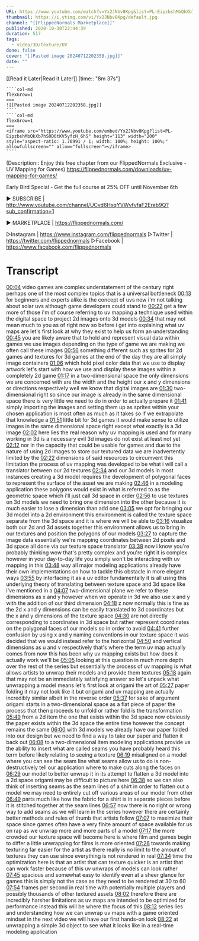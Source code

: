 ```yaml
---
URL: https://www.youtube.com/watch?v=Yx2JNbv8Kpg&list=PL-EipzbshMbQkXb7hS0D6tKV5yfzH_6hS&index=26
thumbnail: https://i.ytimg.com/vi/Yx2JNbv8Kpg/default.jpg
channel: "[[FlippedNormals Marketplace]]"
published: 2020-10-30T22:44:39
duration: 517
tags:
  - video/3D/texture/UV
done: false
cover: "[[Pasted image 20240712202358.jpg]]"
date: ""
---
```

[[Read it Later|Read it Later]] [time:: "8m 37s"]

`````col
````col-md
flexGrow=1
===
![[Pasted image 20240712202358.jpg]]
````
````col-md
flexGrow=1
===
<iframe src="https://www.youtube.com/embed/Yx2JNbv8Kpg?list=PL-EipzbshMbQkXb7hS0D6tKV5yfzH_6hS" height="113" width="200" style="aspect-ratio: 1.76991 / 1; width: 100%; height: 100%;" allowfullscreen="" allow="fullscreen"></iframe>
````
`````

(Description:: Enjoy this free chapter from our FlippedNormals Exclusive - UV Mapping for Games) https://flippednormals.com/downloads/uv-mapping-for-games/

Early Bird Special - Get the full course at 25% OFF until November 6th

▶ SUBSCRIBE | http://www.youtube.com/channel/UCvd6HxqYVWvfvfaF2Ereb9Q?sub_confirmation=1

▶ MARKETPLACE | https://flippednormals.com/

▷Instagram | https://www.instagram.com/flippednormals
▷Twitter | https://twitter.com/flippednormals
▷Facebook | https://www.facebook.com/flippednormals

# Transcript
[00:04](https://www.youtube.com/watch?v=Yx2JNbv8Kpg&list=PL-EipzbshMbQkXb7hS0D6tKV5yfzH_6hS&index=26&t=4) video games are complex understatement of the century right perhaps one of the most complex topics that is a universal bottleneck 
[00:13](https://www.youtube.com/watch?v=Yx2JNbv8Kpg&list=PL-EipzbshMbQkXb7hS0D6tKV5yfzH_6hS&index=26&t=13) for beginners and experts alike is the concept of uvs now i'm not talking about solar uvs although game developers could stand to 
[00:22](https://www.youtube.com/watch?v=Yx2JNbv8Kpg&list=PL-EipzbshMbQkXb7hS0D6tKV5yfzH_6hS&index=26&t=22) get a few more of those i'm of course referring to uv mapping a technique used within the digital space to project 2d images onto 3d models 
[00:34](https://www.youtube.com/watch?v=Yx2JNbv8Kpg&list=PL-EipzbshMbQkXb7hS0D6tKV5yfzH_6hS&index=26&t=34) that may not mean much to you as of right now so before i get into explaining what uv maps are let's first look at why they exist to help us form an understanding 
[00:45](https://www.youtube.com/watch?v=Yx2JNbv8Kpg&list=PL-EipzbshMbQkXb7hS0D6tKV5yfzH_6hS&index=26&t=45) you are likely aware that to hold and represent visual data within games we use images depending on the type of game we are making we often call these images 
[00:56](https://www.youtube.com/watch?v=Yx2JNbv8Kpg&list=PL-EipzbshMbQkXb7hS0D6tKV5yfzH_6hS&index=26&t=56) something different such as sprites for 2d games and textures for 3d games at the end of the day they are all simply image containers 
[01:06](https://www.youtube.com/watch?v=Yx2JNbv8Kpg&list=PL-EipzbshMbQkXb7hS0D6tKV5yfzH_6hS&index=26&t=66) which hold pixel color data that we use to display artwork let's start with how we use and display these images within a completely 2d game 
[01:17](https://www.youtube.com/watch?v=Yx2JNbv8Kpg&list=PL-EipzbshMbQkXb7hS0D6tKV5yfzH_6hS&index=26&t=77) in a two-dimensional space the only dimensions we are concerned with are the width and the height our x and y dimensions or directions respectively well we know that digital images are 
[01:30](https://www.youtube.com/watch?v=Yx2JNbv8Kpg&list=PL-EipzbshMbQkXb7hS0D6tKV5yfzH_6hS&index=26&t=90) two-dimensional right so since our image is already in the same dimensional space there is very little we need to do in order to actually prepare it 
[01:41](https://www.youtube.com/watch?v=Yx2JNbv8Kpg&list=PL-EipzbshMbQkXb7hS0D6tKV5yfzH_6hS&index=26&t=101) simply importing the images and setting them up as sprites within your chosen application is most often as much as it takes so if we extrapolate that knowledge a 
[01:51](https://www.youtube.com/watch?v=Yx2JNbv8Kpg&list=PL-EipzbshMbQkXb7hS0D6tKV5yfzH_6hS&index=26&t=111) little bit for 3d games it would make sense to utilize images in the same dimensional space right except what exactly is a 3d image 
[02:02](https://www.youtube.com/watch?v=Yx2JNbv8Kpg&list=PL-EipzbshMbQkXb7hS0D6tKV5yfzH_6hS&index=26&t=122) here lies the real reason why uv mapping is used and for many working in 3d is a necessary evil 3d images do not exist at least not yet 
[02:12](https://www.youtube.com/watch?v=Yx2JNbv8Kpg&list=PL-EipzbshMbQkXb7hS0D6tKV5yfzH_6hS&index=26&t=132) nor in the capacity that could be usable for games and due to the nature of using 2d images to store our textured data we are inadvertently limited by the 
[02:22](https://www.youtube.com/watch?v=Yx2JNbv8Kpg&list=PL-EipzbshMbQkXb7hS0D6tKV5yfzH_6hS&index=26&t=142) dimensions of said resources to circumvent this limitation the process of uv mapping was developed to be what i will call a translator between our 2d textures 
[02:34](https://www.youtube.com/watch?v=Yx2JNbv8Kpg&list=PL-EipzbshMbQkXb7hS0D6tKV5yfzH_6hS&index=26&t=154) and our 3d models in most instances creating a 3d model requires the development of polygonal faces to represent the surface of the asset we are making 
[02:46](https://www.youtube.com/watch?v=Yx2JNbv8Kpg&list=PL-EipzbshMbQkXb7hS0D6tKV5yfzH_6hS&index=26&t=166) in a modeling application these polygons would exist in what is referred to as the geometric space which i'll just call 3d space in order 
[02:56](https://www.youtube.com/watch?v=Yx2JNbv8Kpg&list=PL-EipzbshMbQkXb7hS0D6tKV5yfzH_6hS&index=26&t=176) to use textures on 3d models we need to bring one dimension into the other because it is much easier to lose a dimension than add one 
[03:05](https://www.youtube.com/watch?v=Yx2JNbv8Kpg&list=PL-EipzbshMbQkXb7hS0D6tKV5yfzH_6hS&index=26&t=185) we opt for bringing our 3d model into a 2d environment this environment is called the texture space separate from the 3d space and it is where we will be able to 
[03:16](https://www.youtube.com/watch?v=Yx2JNbv8Kpg&list=PL-EipzbshMbQkXb7hS0D6tKV5yfzH_6hS&index=26&t=196) visualize both our 2d and 3d assets together this environment allows us to bring in our textures and position the polygons of our models 
[03:27](https://www.youtube.com/watch?v=Yx2JNbv8Kpg&list=PL-EipzbshMbQkXb7hS0D6tKV5yfzH_6hS&index=26&t=207) to capture the image data essentially we're mapping coordinates between 2d pixels and 3d space all done via our texture space translator 
[03:38](https://www.youtube.com/watch?v=Yx2JNbv8Kpg&list=PL-EipzbshMbQkXb7hS0D6tKV5yfzH_6hS&index=26&t=218) now i know you're probably thinking wow that's pretty complex and you're right it is complex however in your day-to-day life you simply won't be interacting with uv mapping in this 
[03:48](https://www.youtube.com/watch?v=Yx2JNbv8Kpg&list=PL-EipzbshMbQkXb7hS0D6tKV5yfzH_6hS&index=26&t=228) way all major modeling applications already have their own implementations on how to tackle this obstacle in more elegant ways 
[03:55](https://www.youtube.com/watch?v=Yx2JNbv8Kpg&list=PL-EipzbshMbQkXb7hS0D6tKV5yfzH_6hS&index=26&t=235) by interfacing it as a uv editor fundamentally it is all using this underlying theory of translating between texture space and 3d space like i've mentioned in a 
[04:07](https://www.youtube.com/watch?v=Yx2JNbv8Kpg&list=PL-EipzbshMbQkXb7hS0D6tKV5yfzH_6hS&index=26&t=247) two-dimensional plane we refer to these dimensions as x and y however when we operate in 3d we also use x and y with the addition of our third dimension 
[04:18](https://www.youtube.com/watch?v=Yx2JNbv8Kpg&list=PL-EipzbshMbQkXb7hS0D6tKV5yfzH_6hS&index=26&t=258) z now normally this is fine as the 2d x and y dimensions can be easily translated to 3d coordinates but the x and y dimensions of the texture space 
[04:30](https://www.youtube.com/watch?v=Yx2JNbv8Kpg&list=PL-EipzbshMbQkXb7hS0D6tKV5yfzH_6hS&index=26&t=270) are not directly corresponding to coordinates in 3d space but rather represent coordinates on the polygonal faces of our models so in order to avoid 
[04:41](https://www.youtube.com/watch?v=Yx2JNbv8Kpg&list=PL-EipzbshMbQkXb7hS0D6tKV5yfzH_6hS&index=26&t=281) further confusion by using x and y naming conventions in our texture space it was decided that we would instead refer to the horizontal 
[04:50](https://www.youtube.com/watch?v=Yx2JNbv8Kpg&list=PL-EipzbshMbQkXb7hS0D6tKV5yfzH_6hS&index=26&t=290) and vertical dimensions as u and v respectively that's where the term uv map actually comes from now this has been why uv mapping exists but how does it actually work we'll be 
[05:05](https://www.youtube.com/watch?v=Yx2JNbv8Kpg&list=PL-EipzbshMbQkXb7hS0D6tKV5yfzH_6hS&index=26&t=305) looking at this question in much more depth over the rest of the series but essentially the process of uv mapping is what allows artists to unwrap their models and provide them textures 
[05:18](https://www.youtube.com/watch?v=Yx2JNbv8Kpg&list=PL-EipzbshMbQkXb7hS0D6tKV5yfzH_6hS&index=26&t=318) again that may not be an immediately satisfying answer so let's unpack what unwrapping a model means let's first look at origami the art of 
[05:27](https://www.youtube.com/watch?v=Yx2JNbv8Kpg&list=PL-EipzbshMbQkXb7hS0D6tKV5yfzH_6hS&index=26&t=327) paper folding it may not look like it but origami and uv mapping are actually incredibly similar albeit in the reverse order 
[05:37](https://www.youtube.com/watch?v=Yx2JNbv8Kpg&list=PL-EipzbshMbQkXb7hS0D6tKV5yfzH_6hS&index=26&t=337) for sake of argument origami starts in a two-dimensional space as a flat piece of paper the process that then proceeds to unfold or rather fold is the transformation 
[05:49](https://www.youtube.com/watch?v=Yx2JNbv8Kpg&list=PL-EipzbshMbQkXb7hS0D6tKV5yfzH_6hS&index=26&t=349) from a 2d item the one that exists within the 3d space now obviously the paper exists within the 3d space the entire time however the concept remains the same 
[06:00](https://www.youtube.com/watch?v=Yx2JNbv8Kpg&list=PL-EipzbshMbQkXb7hS0D6tKV5yfzH_6hS&index=26&t=360) with 3d models we already have our paper folded into our design but we need to find a way to take our paper and flatten it back out 
[06:08](https://www.youtube.com/watch?v=Yx2JNbv8Kpg&list=PL-EipzbshMbQkXb7hS0D6tKV5yfzH_6hS&index=26&t=368) to a two-dimensional item modeling applications provide us the ability to insert what are called seams you have probably heard this term before likely relating to seeing a texture 
[06:19](https://www.youtube.com/watch?v=Yx2JNbv8Kpg&list=PL-EipzbshMbQkXb7hS0D6tKV5yfzH_6hS&index=26&t=379) misaligned on a model where you can see the seam line what seams allow us to do is non-destructively tell our application where to make cuts along the faces on 
[06:29](https://www.youtube.com/watch?v=Yx2JNbv8Kpg&list=PL-EipzbshMbQkXb7hS0D6tKV5yfzH_6hS&index=26&t=389) our model to better unwrap it in its attempt to flatten a 3d model into a 2d space origami may be difficult to picture here 
[06:38](https://www.youtube.com/watch?v=Yx2JNbv8Kpg&list=PL-EipzbshMbQkXb7hS0D6tKV5yfzH_6hS&index=26&t=398) so we can also think of inserting seams as the seam lines of a shirt in order to flatten out a model we may need to entirely cut off various areas of our model from other 
[06:49](https://www.youtube.com/watch?v=Yx2JNbv8Kpg&list=PL-EipzbshMbQkXb7hS0D6tKV5yfzH_6hS&index=26&t=409) parts much like how the fabric for a shirt is in separate pieces before it is stitched together at the seam lines 
[06:57](https://www.youtube.com/watch?v=Yx2JNbv8Kpg&list=PL-EipzbshMbQkXb7hS0D6tKV5yfzH_6hS&index=26&t=417) now there is no right or wrong way to add seams as we will learn in the series however there are certainly better methods and rules of thumb that artists follow 
[07:07](https://www.youtube.com/watch?v=Yx2JNbv8Kpg&list=PL-EipzbshMbQkXb7hS0D6tKV5yfzH_6hS&index=26&t=427) to maximize their space since games often have a very finite amount of space available for us on rap as we unwrap more and more parts of a model 
[07:17](https://www.youtube.com/watch?v=Yx2JNbv8Kpg&list=PL-EipzbshMbQkXb7hS0D6tKV5yfzH_6hS&index=26&t=437) the more crowded our texture space will become here is where film and games begin to differ a little unwrapping for films is more oriented 
[07:26](https://www.youtube.com/watch?v=Yx2JNbv8Kpg&list=PL-EipzbshMbQkXb7hS0D6tKV5yfzH_6hS&index=26&t=446) towards making texturing far easier for the artist as there really is no limit to the amount of textures they can use since everything is not rendered in real 
[07:34](https://www.youtube.com/watch?v=Yx2JNbv8Kpg&list=PL-EipzbshMbQkXb7hS0D6tKV5yfzH_6hS&index=26&t=454) time the optimization here is that an artist that can texture quicker is an artist that can work faster because of this uv unwraps of models can look rather 
[07:45](https://www.youtube.com/watch?v=Yx2JNbv8Kpg&list=PL-EipzbshMbQkXb7hS0D6tKV5yfzH_6hS&index=26&t=465) spacious and somewhat easy to identify even at a sheer glance for games this is simply not the case as they need to be rendered at 30 to 60 
[07:54](https://www.youtube.com/watch?v=Yx2JNbv8Kpg&list=PL-EipzbshMbQkXb7hS0D6tKV5yfzH_6hS&index=26&t=474) frames per second in real time with potentially multiple players and possibly thousands of other textured assets 
[08:02](https://www.youtube.com/watch?v=Yx2JNbv8Kpg&list=PL-EipzbshMbQkXb7hS0D6tKV5yfzH_6hS&index=26&t=482) therefore there are incredibly harsher limitations as uv maps are intended to be optimized for performance instead this will be where the focus of this 
[08:12](https://www.youtube.com/watch?v=Yx2JNbv8Kpg&list=PL-EipzbshMbQkXb7hS0D6tKV5yfzH_6hS&index=26&t=492) series lies and understanding how we can unwrap uv maps with a game oriented mindset in the next video we will have our first hands-on look 
[08:22](https://www.youtube.com/watch?v=Yx2JNbv8Kpg&list=PL-EipzbshMbQkXb7hS0D6tKV5yfzH_6hS&index=26&t=502) at unwrapping a simple 3d object to see what it looks like in a real-time modeling application 